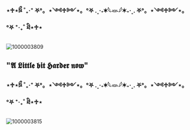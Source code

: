 ### ⋆♱⋆ཋྀ ˚₊‧⁺ ⛧°。⋆༺♱༻⋆。°⛧ .˳·˖✶𓆩𓁺𓆪✶˖·˳. ⛧°。⋆༺♱༻⋆。°⛧ ⁺‧₊˚ ཐི⋆♱⋆

![1000003809](https://github.com/user-attachments/assets/9752bab3-47b5-4d63-89e5-c512773eb43e)


## "𝕬 𝕷𝖎𝖙𝖙𝖑𝖊 𝖇𝖎𝖙 𝕳𝖆𝖗𝖉𝖊𝖗 𝖓𝖔𝖜"


### ⋆♱⋆ཋྀ ˚₊‧⁺ ⛧°。⋆༺♱༻⋆。°⛧ .˳·˖✶𓆩𓁺𓆪✶˖·˳. ⛧°。⋆༺♱༻⋆。°⛧ ⁺‧₊˚ ཐི⋆♱⋆

![1000003815](https://github.com/user-attachments/assets/0f173bd9-9071-436a-acc8-50cd0009a2a5)

